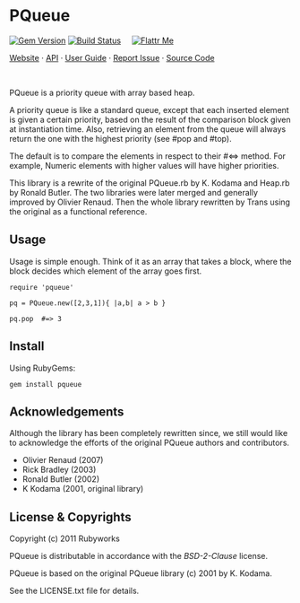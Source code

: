 # PQueue

[![Gem Version](https://badge.fury.io/rb/pqueue.png)](http://badge.fury.io/rb/pqueue)
[![Build Status](https://secure.travis-ci.org/rubyworks/pqueue.png)](http://travis-ci.org/rubyworks/pqueue) &nbsp; &nbsp;
[![Flattr Me](http://api.flattr.com/button/flattr-badge-large.png)](http://flattr.com/thing/324911/Rubyworks-Ruby-Development-Fund)

[Website](http://rubyworks.github.com/pqueue) &middot;
[API](http://rubydoc.info/gems/pqueue) &middot;
[User Guide](http://wiki.github.com/rubyworks/pqueue) &middot;
[Report Issue](http://github.com/rubyworks/pqueue/issues) &middot;
[Source Code](http://github.com/rubyworks/pqueue)

<br/>

PQueue is a priority queue with array based heap.

A priority queue is like a standard queue, except that each inserted
element is given a certain priority, based on the result of the
comparison block given at instantiation time. Also, retrieving an element
from the queue will always return the one with the highest priority
(see #pop and #top).

The default is to compare the elements in respect to their #<=> method.
For example, Numeric elements with higher values will have higher
priorities.

This library is  a rewrite of the original PQueue.rb by K. Kodama and
Heap.rb by Ronald Butler. The two libraries were later merged
and generally improved by Olivier Renaud. Then the whole library 
rewritten by Trans using the original as a functional reference.


## Usage

Usage is simple enough. Think of it as an array that takes a block, where
the block decides which element of the array goes first.

    require 'pqueue'

    pq = PQueue.new([2,3,1]){ |a,b| a > b }

    pq.pop  #=> 3


## Install

Using RubyGems:

    gem install pqueue
  

## Acknowledgements

Although the library has been completely rewritten since, we still would
like to acknowledge the efforts of the original PQueue authors and
contributors.

* Olivier Renaud (2007)
* Rick Bradley (2003)
* Ronald Butler (2002)
* K Kodama (2001, original library)


## License & Copyrights

Copyright (c) 2011 Rubyworks

PQueue is distributable in accordance with the *BSD-2-Clause* license.

PQueue is based on the original PQueue library (c) 2001 by K. Kodama.

See the LICENSE.txt file for details.
